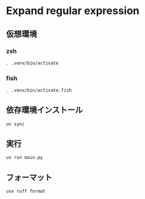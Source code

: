 # Expand regular expression

## 仮想環境

### zsh

```bash
. .venv/bin/activate
```

### fish

```bash
. .venv/bin/activate.fish
```

## 依存環境インストール

```bash
uv sync
```

## 実行

```bash
uv run main.py
```

## フォーマット

```bash
uvx ruff format
```
